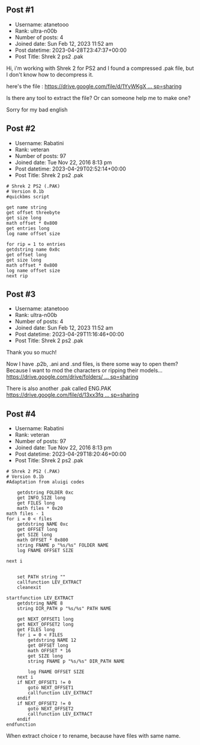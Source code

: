 ## Post #1
- Username: atanetooo
- Rank: ultra-n00b
- Number of posts: 4
- Joined date: Sun Feb 12, 2023 11:52 am
- Post datetime: 2023-04-28T23:47:37+00:00
- Post Title: Shrek 2 ps2 .pak

Hi, i'm working with Shrek 2 for PS2 and I found a compressed .pak file, but I don't know how to decompress it.

here's the file : [https://drive.google.com/file/d/1YyWKgX ... sp=sharing](https://drive.google.com/file/d/1YyWKgXXPXmsGU3kF1kn5UvyLZ7CI9cxY/view?usp=sharing)

Is there any tool to extract the file? Or can someone help me to make one?

Sorry for my bad english
## Post #2
- Username: Rabatini
- Rank: veteran
- Number of posts: 97
- Joined date: Tue Nov 22, 2016 8:13 pm
- Post datetime: 2023-04-29T02:52:14+00:00
- Post Title: Shrek 2 ps2 .pak

```
# Shrek 2 PS2 (.PAK)
# Version 0.1b
#quickbms script

get name string
get offset threebyte
get size long
math offset * 0x800
get entries long
log name offset size

for rip = 1 to entries
getdstring name 0x0c
get offset long
get size long
math offset * 0x800
log name offset size
next rip
```
## Post #3
- Username: atanetooo
- Rank: ultra-n00b
- Number of posts: 4
- Joined date: Sun Feb 12, 2023 11:52 am
- Post datetime: 2023-04-29T11:16:46+00:00
- Post Title: Shrek 2 ps2 .pak

Thank you so much!

Now I have .p2b, .ani and .snd files, is there some way to open them? Because I want to mod the characters or ripping their models...
[https://drive.google.com/drive/folders/ ... sp=sharing](https://drive.google.com/drive/folders/1v5WNX40wowbP1iubzcfYy3QPzsWSiPIm?usp=sharing)

There is also another .pak called ENG.PAK 
[https://drive.google.com/file/d/13xx3fq ... sp=sharing](https://drive.google.com/file/d/13xx3fqf5LWsouLIOFEl98Z45U481-qhj/view?usp=sharing)
## Post #4
- Username: Rabatini
- Rank: veteran
- Number of posts: 97
- Joined date: Tue Nov 22, 2016 8:13 pm
- Post datetime: 2023-04-29T18:20:46+00:00
- Post Title: Shrek 2 ps2 .pak

```
# Shrek 2 PS2 (.PAK)
# Version 0.1b
#Adaptation from aluigi codes

    getdstring FOLDER 0xc
    get INFO_SIZE long
    get FILES long
    math files * 0x20
math files - 1
for i = 0 < files
    getdstring NAME 0xc
    get OFFSET long
    get SIZE long
    math OFFSET * 0x800
    string FNAME p "%s/%s" FOLDER NAME
    log FNAME OFFSET SIZE

next i


    set PATH string ""
    callfunction LEV_EXTRACT
    cleanexit

startfunction LEV_EXTRACT
    getdstring NAME 8
    string DIR_PATH p "%s/%s" PATH NAME

    get NEXT_OFFSET1 long
    get NEXT_OFFSET2 long
    get FILES long
    for i = 0 < FILES
        getdstring NAME 12
        get OFFSET long
        math OFFSET * 16
        get SIZE long
        string FNAME p "%s/%s" DIR_PATH NAME

        log FNAME OFFSET SIZE
    next i
    if NEXT_OFFSET1 != 0
        goto NEXT_OFFSET1
        callfunction LEV_EXTRACT
    endif
    if NEXT_OFFSET2 != 0
        goto NEXT_OFFSET2
        callfunction LEV_EXTRACT
    endif
endfunction

```


When extract choice r to rename, because have files with same name.
